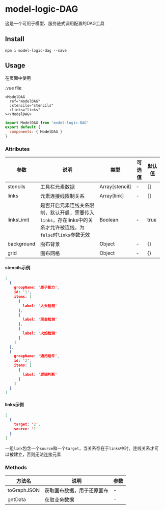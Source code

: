 # model-logic-DAG

这是一个可用于模型、服务链式调用配置的DAG工具

## Install

```
npm i model-logic-dag --save
```

## Usage

在页面中使用

.vue file:

```
<ModelDAG
  ref="modelDAG"
  :stencils="stencils"
  :links="links"
></ModelDAG>
```

```js
import ModelDAG from 'model-logic-DAG'
export default {
  components: { ModelDAG }
}
```

### Attributes

|  参数   |  说明  |  类型  |  可选值  |  默认值  |  
|  ----  | ----  | ----  | ----  | ----  |
| stencils  | 工具栏元素数据  |  Array[stencil] | - | [] |
| links  | 元素连接线限制关系 | Array[link] | - | [] |
| linksLimit  | 是否开启元素连线关系限制，默认开启，需要传入```links```，存在links中的关系才允许被连线，为```false```时```links```参数无效 | Boolean | - | true |
| background  | 画布背景 | Object | - | {} |
| grid  | 画布网格 | Object | - | {} |

#### stencils示例

```json
[
  {
    groupName: '原子能力',
    id: '1',
    items: [
      {
        label: '人头检测'
      },
      {
        label: '现金检测'
      },
      {
        label: '火焰检测'
      }
    ]
  },
  {
    groupName: '通用组件',
    id: '2',
    items: [
      {
        label: '逻辑判断'
      }
    ]
  }
]
```

#### links示例

```json
[
  {
    target: '2',
    source: '1'
  }
]
```
一组```link```包含一个```source```和一个```target```，当关系存在于```links```中时，连线关系才可以被建立，否则无法连接元素

### Methods

| 方法名   |  说明  |  参数  |
|  ----  | ----  | ----  |
| toGraphJSON  | 获取画布数据，用于还原画布  |  - |
| getData  | 获取业务数据 | - |